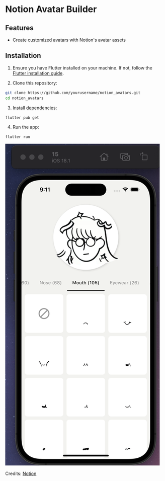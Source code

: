 # Notion Avatar Builder

## Features

- Create customized avatars with Notion's avatar assets


## Installation

1. Ensure you have Flutter installed on your machine. If not, follow the [Flutter installation guide](https://flutter.dev/docs/get-started/install).

2. Clone this repository:
```bash
git clone https://github.com/yourusername/notion_avatars.git
cd notion_avatars
```

3. Install dependencies:
```bash
flutter pub get
```

4. Run the app:
```bash
flutter run
```

![screenshot](ss1.png)

Credits: [Notion](https://x.com/NotionHQ/status/1876683661158023440)